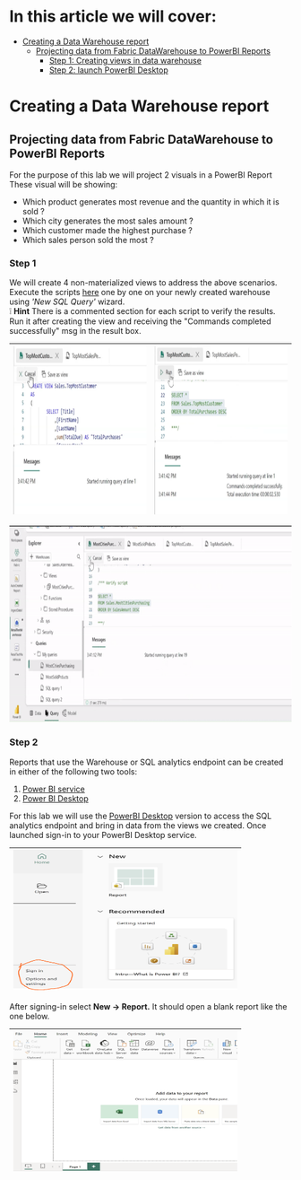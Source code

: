 # In this article we will cover:

* [Creating a Data Warehouse report](#creating-a-data-warehouse-report)
  * [Projecting data from Fabric DataWarehouse to PowerBI Reports](#projecting-data-from-fabric-datawarehouse-to-powerbi-reports)
    * [Step 1: Creating views in data warehouse](#step-1)
    * [Step 2: launch PowerBI Desktop](#step-2)


# Creating a Data Warehouse report

## Projecting data from Fabric DataWarehouse to PowerBI Reports

For the purpose of this lab we will project 2 visuals in a PowerBI Report
These visual will be showing:

* Which product generates most revenue and the quantity in which it is sold ?
* Which city generates the most sales amount ?
* Which customer made the highest purchase ?
* Which sales person sold the most ?

### Step 1

We will create 4 non-materialized views to address the above scenarios. Execute the scripts [here](/Assests/WarehouseScripts/) one by one on your newly created warehouse using *'New SQL Query'* wizard.</br>
:grey_exclamation: **Hint** There is a commented section for each script to verify the results. Run it after creating the view and receiving the "Commands completed successfully" msg in the result box.

|<img src='/Assests/Media/ExecutionMsg.PNG' width='400' height='300'>|<img src='/Assests/Media/SucessfulCompletionMsg.PNG' width='400' height='300'>|
| ------------- |------------- |
<img src='/Assests/Media/CreatingViews.gif' width='900' height='350'>

### Step 2 

Reports that use the Warehouse or SQL analytics endpoint can be created in either of the following two tools:

1. [Power BI service](https://learn.microsoft.com/fabric/data-warehouse/reports-power-bi-service)
2. [Power BI Desktop](https://learn.microsoft.com/power-bi/fundamentals/desktop-getting-started)

For this lab we will use the [PowerBI Desktop](https://learn.microsoft.com/power-bi/fundamentals/desktop-get-the-desktop) version to access the SQL analytics endpoint and bring in data from the views we created. Once launched sign-in to your PowerBI Desktop service.

|<img src='/Assests/Media/SigninPBI.PNG' width='400' height='250'>|
| ------- |

After signing-in select **New -> Report.** It should open a blank report like the one below.

|<img src='/Assests/Media/BlankReport.PNG' width='400' height='250'>|
| ------- |